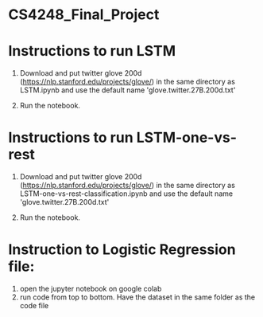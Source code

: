 # CS4248_Final_Project

# Instructions to run LSTM
1. Download and put twitter glove 200d (https://nlp.stanford.edu/projects/glove/) in the same directory as LSTM.ipynb and use the default name 'glove.twitter.27B.200d.txt'

2. Run the notebook.

# Instructions to run LSTM-one-vs-rest
1. Download and put twitter glove 200d (https://nlp.stanford.edu/projects/glove/) in the same directory as LSTM-one-vs-rest-classification.ipynb and use the default name 'glove.twitter.27B.200d.txt'

2. Run the notebook.

# Instruction to Logistic Regression file:
1. open the jupyter notebook on google colab
2. run code from top to bottom. Have the dataset in the same folder as the code file
